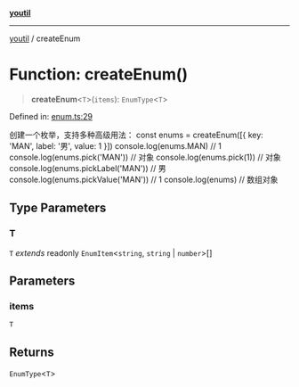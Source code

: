 [**youtil**](../README.md)

***

[youtil](../globals.md) / createEnum

# Function: createEnum()

> **createEnum**\<`T`\>(`items`): `EnumType`\<`T`\>

Defined in: [enum.ts:29](https://github.com/sxei/youtil/blob/8e9577520240aa8b6f6b2cd2200d03ed8000ea52/src/enum.ts#L29)

创建一个枚举，支持多种高级用法：
const enums = createEnum([{ key: 'MAN', label: '男', value: 1 }])
console.log(enums.MAN) // 1
console.log(enums.pick('MAN')) // 对象
console.log(enums.pick(1)) // 对象
console.log(enums.pickLabel('MAN')) // 男
console.log(enums.pickValue('MAN')) // 1
console.log(enums) // 数组对象

## Type Parameters

### T

`T` *extends* readonly `EnumItem`\<`string`, `string` \| `number`\>[]

## Parameters

### items

`T`

## Returns

`EnumType`\<`T`\>
